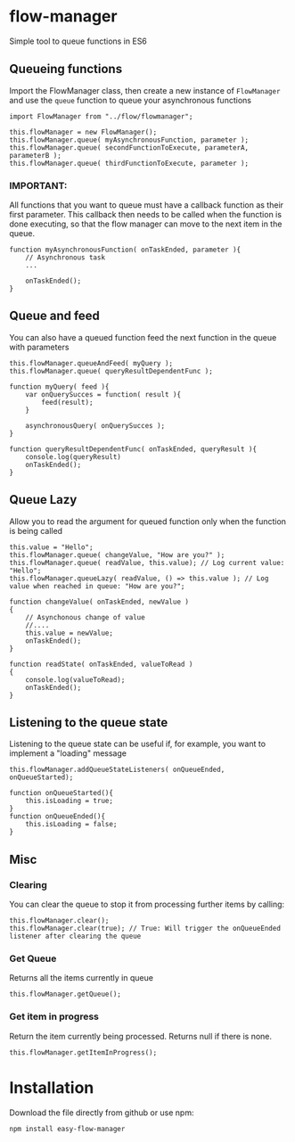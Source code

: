 # flow-manager
Simple tool to queue functions in ES6

## Queueing functions

Import the FlowManager class, then create a new instance of `FlowManager` and use the `queue` function to queue your asynchronous functions

```
import FlowManager from "../flow/flowmanager";
```

```
this.flowManager = new FlowManager();
this.flowManager.queue( myAsynchronousFunction, parameter );
this.flowManager.queue( secondFunctionToExecute, parameterA, parameterB );
this.flowManager.queue( thirdFunctionToExecute, parameter );
```


### IMPORTANT:
All functions that you want to queue must have a callback function as their first parameter. 
This callback then needs to be called when the function is done executing, so that the flow manager can move to the next item in the queue.

```
function myAsynchronousFunction( onTaskEnded, parameter ){
    // Asynchronous task
    ...
    
    onTaskEnded();
}
```

## Queue and feed

You can also have a queued function feed the next function in the queue with parameters

```
this.flowManager.queueAndFeed( myQuery );
this.flowManager.queue( queryResultDependentFunc );
```

```
function myQuery( feed ){
    var onQuerySucces = function( result ){
        feed(result);
    }
    
    asynchronousQuery( onQuerySucces );    
}

function queryResultDependentFunc( onTaskEnded, queryResult ){
    console.log(queryResult)
    onTaskEnded();
}
```

## Queue Lazy

Allow you to read the argument for queued function only when the function is being called

```
this.value = "Hello";
this.flowManager.queue( changeValue, "How are you?" );
this.flowManager.queue( readValue, this.value); // Log current value: "Hello";
this.flowManager.queueLazy( readValue, () => this.value ); // Log value when reached in queue: "How are you?";
```

```
function changeValue( onTaskEnded, newValue )
{
    // Asynchonous change of value    
    //....    
    this.value = newValue;    
    onTaskEnded();
}

function readState( onTaskEnded, valueToRead )
{
    console.log(valueToRead);
    onTaskEnded();
}
```

## Listening to the queue state

Listening to the queue state can be useful if, for example, you want to implement a "loading" message

```
this.flowManager.addQueueStateListeners( onQueueEnded, onQueueStarted);
```

```
function onQueueStarted(){
    this.isLoading = true;
}
function onQueueEnded(){
    this.isLoading = false;
}
```
## Misc
### Clearing
You can clear the queue to stop it from processing further items by calling:

```
this.flowManager.clear();
this.flowManager.clear(true); // True: Will trigger the onQueueEnded listener after clearing the queue
```

### Get Queue
Returns all the items currently in queue
```
this.flowManager.getQueue();
```

### Get item in progress
Return the item currently being processed. Returns null if there is none.
```
this.flowManager.getItemInProgress();
```

# Installation
Download the file directly from github or use npm:
```
npm install easy-flow-manager
```
